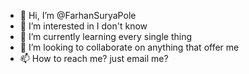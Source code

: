 - 👋 Hi, I’m @FarhanSuryaPole
- 👀 I’m interested in I don't know
- 🌱 I’m currently learning every single thing
- 💞️ I’m looking to collaborate on anything that offer me
- 📫 How to reach me? just email me?

<!---
FarhanSuryaPole/FarhanSuryaPole is a ✨ special ✨ repository because its `README.md` (this file) appears on your GitHub profile.
You can click the Preview link to take a look at your changes.
--->
